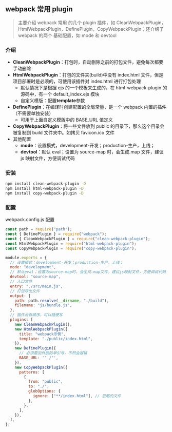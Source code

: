 ## webpack 常用 plugin

> 主要介绍 webpack 常用 的几个 plugin 插件，如 CleanWebpackPlugin，HtmlWebpackPlugin，DefinePlugin，CopyWebpackPlugin；还介绍了 webpack 的两个 基础配置，如 mode 和 devtool

### 介绍

- **CleanWebpackPlugin**：打包时，自动删除之前的打包文件，避免每次都要手动删除
- **HtmlWebpackPlugin**：打包的文件夹(build)中没有 index.html 文件，但是项目部署时是必须的，可使用该插件对 index.html 进行打包处理
  - 默认情况下是根据 ejs 的一个模板来生成的，在 html-webpack-plugin 的源码中，有一个 default_index.ejs 模块
  - 自定义模版：配置**template**参数
- **DefinePlugin**：在编译时创建配置的全局常量，是一个 webpack 内置的插件（不需要单独安装）
  - 可用于上面自定义模版中的 BASE_URL 值定义
- **CopyWebpackPlugin**：将一些文件放到 public 的目录下，那么这个目录会被复制到 build 文件夹中。如拷贝 favicon.ico 文件
- 其他配置
  - **mode**：设置模式，development-开发；production-生产，上线；
  - **devtool**：默认 eval；设置为 source-map 时，会生成.map 文件，建议 js 映射文件，方便调试代码

### 安装

```bash
npm install clean-webpack-plugin -D
npm install html-webpack-plugin -D
npm install copy-webpack-plugin -D
```

### 配置

webpack.config.js 配置

```js
const path = require("path");
const { DefinePlugin } = require("webpack");
const { CleanWebpackPlugin } = require("clean-webpack-plugin");
const HtmlWebpackPlugin = require("html-webpack-plugin");
const CopyWebpackPlugin = require("copy-webpack-plugin");

module.exports = {
  // 设置模式：development-开发；production-生产，上线；
  mode: "development",
  // 默认eval；设置为source-map时，会生成.map文件，建议js映射文件，方便调试代码
  devtool: "source-map",
  // 入口文件
  entry: "./src/main.js",
  // 打包导出文件
  output: {
    path: path.resolve(__dirname, "./build"),
    filename: "js/bundle.js",
  },
  // 插件没有顺序，可以随便写
  plugins: [
    new CleanWebpackPlugin(),
    new HtmlWebpackPlugin({
      title: "webpack示例",
      template: "./public/index.html",
    }),
    new DefinePlugin({
      // 必须要加外层的单引号，不然会报错
      BASE_URL: '"./"',
    }),
    new CopyWebpackPlugin({
      patterns: [
        {
          from: "public",
          to: "./",
          globOptions: {
            ignore: ["**/index.html"], // 忽略的文件
          },
        },
      ],
    }),
  ],
};
```
